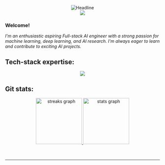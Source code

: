 <div align=center>
        <img src="https://readme-typing-svg.herokuapp.com?color=gotham&size=32&center=true&vCenter=true&width=600&height=50&lines=Hello,+this+is+Riana;an+AI+Enthusiast!;" alt="Headline" />
    </div>

<div align=center>
  <img src="https://capsule-render.vercel.app/api?type=waving&color=gradient&height=60&section=footer"/>
  </div>
  
### Welcome!
*I'm an enthusiastic aspiring Full-stack AI engineer with a strong passion for machine learning, deep learning, and AI research. I'm always eager to learn and contribute to exciting AI projects.*
## Tech-stack expertise:

<p align="center">
  <a href="github.com/RianaAzad">
    <img src="https://skillicons.dev/icons?i=python,js,react,nodejs,expressjs,mongodb,firebase,figma" />
  </a>
</p>

## Git stats:

<div align="center">
        <a href="https://github.com/RianaAzad">
<!--   <img src="https://github-readme-stats.vercel.app/api/top-langs/?username=RianaAzad&custom_title=Riana's%20Used%20Languages&langs_count=6&card_width=400&theme=algolia&hide_border=true&layout=compact" alt="Most used languages" /> 
                <br> -->
  <img src="https://streak-stats.demolab.com?user=RianaAzad&theme=vision-friendly-dark&hide_border=true&border_radius=0&" height="150" alt="streaks graph"  />
  <img src="https://github-readme-stats-eight-theta.vercel.app/api?username=RianaAzad&custom_title=Riana's%20GitHub%20Stats&show_icons=true&theme=vision-friendly-dark&hide_border=true&border_radius=0&count_private=true" height="150" alt="stats graph"  />
  </a>
</div> <br>
<br/> 

---
